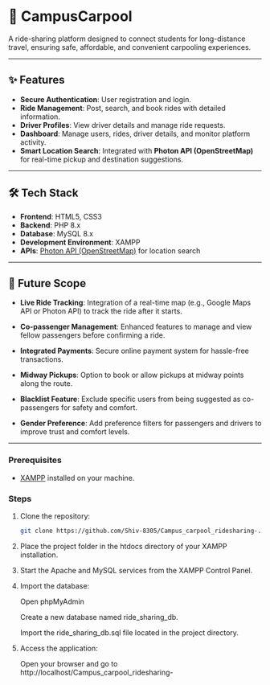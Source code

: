 # 🚗 CampusCarpool

A ride-sharing platform designed to connect students for long-distance travel, ensuring safe, affordable, and convenient carpooling experiences.

---

## ✨ Features

- **Secure Authentication**: User registration and login.  
- **Ride Management**: Post, search, and book rides with detailed information.  
- **Driver Profiles**: View driver details and manage ride requests.  
- **Dashboard**: Manage users, rides, driver details, and monitor platform activity.  
- **Smart Location Search**: Integrated with **Photon API (OpenStreetMap)** for real-time pickup and destination suggestions.  

---

## 🛠️ Tech Stack

- **Frontend**: HTML5, CSS3  
- **Backend**: PHP 8.x  
- **Database**: MySQL 8.x  
- **Development Environment**: XAMPP  
- **APIs**: [Photon API (OpenStreetMap)](https://photon.komoot.io/) for location search  

---
## 🔮 Future Scope

- **Live Ride Tracking**: Integration of a real-time map (e.g., Google Maps API or Photon API) to track the ride after it starts.

- **Co-passenger Management**: Enhanced features to manage and view fellow passengers before confirming a ride.

- **Integrated Payments**: Secure online payment system for hassle-free transactions.

- **Midway Pickups**: Option to book or allow pickups at midway points along the route.

- **Blacklist Feature**: Exclude specific users from being suggested as co-passengers for safety and comfort.

- **Gender Preference**: Add preference filters for passengers and drivers to improve trust and comfort levels.

---
### Prerequisites

- [XAMPP](https://www.apachefriends.org/index.html) installed on your machine.

### Steps

1. Clone the repository:

   ```bash
   git clone https://github.com/Shiv-8305/Campus_carpool_ridesharing-.git
2. Place the project folder in the htdocs directory of your XAMPP installation.

3. Start the Apache and MySQL services from the XAMPP Control Panel.

4. Import the database:

     Open phpMyAdmin

     Create a new database named ride_sharing_db.

     Import the ride_sharing_db.sql file located in the project directory.

5. Access the application:

     Open your browser and go to http://localhost/Campus_carpool_ridesharing-






